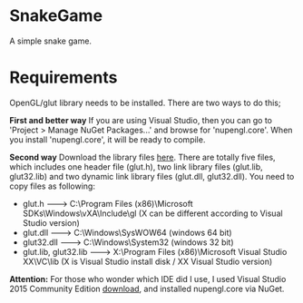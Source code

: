 # SnakeGame
A simple snake game.

# Requirements
OpenGL/glut library needs to be installed. There are two ways to do this;

**First and better way**
If you are using Visual Studio, then you can go to 'Project > Manage NuGet Packages...' and browse for 'nupengl.core'. When you install 'nupengl.core', it will be ready to compile.

**Second way**
Download the library files [here](http://www.opengl.org/resources/libraries/glut/glutdlls37beta.zip "Glut Download Link").
There are totally five files, which includes one header file (glut.h), two link library files (glut.lib, glut32.lib) and two dynamic link library files (glut.dll, glut32.dll).
You need to copy files as following:
- glut.h  ---> C:\Program Files (x86)\Microsoft SDKs\Windows\vXA\Include\gl (X can be different according to Visual Studio version)
- glut.dll  ---> C:\Windows\SysWOW64 (windows 64 bit)
- glut32.dll  ---> C:\Windows\System32   (windows 32 bit)
- glut.lib, glut32.lib ---> X:\Program Files (x86)\Microsoft Visual Studio XX\VC\lib (X is Visual Studio install disk / XX Visual Studio version)

**Attention:** For those who wonder which IDE did I use, I used Visual Studio 2015 Community Edition [download](https://www.visualstudio.com/downloads/ "Visual Studio Downloads"), and installed nupengl.core via NuGet.